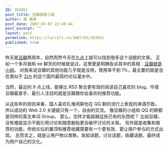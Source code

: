 ```yaml
---
ID: 263051
post_title: 豆瓣就是小组
author: 南 靖男
post_date: 2007-03-07 22:46:44
post_excerpt: ""
layout: post
permalink: https://larryli.cn/2007/03/263051
published: true
---
```

昨天是<a href="http://www.douban.com">豆瓣</a>两周年，自然而然今天在<a href="http://9.douban.com">九点</a>上就可以找到很多这个话题的文章。
正如一个多月我和 ee 聊天的时候就说过，这里更是明确告诉其中的真相：<a href="http://www.maayee.com/article/39321.html#Re49016">豆瓣就是小组</a>。
对我来说豆瓣的其他功能几乎就是没用，使用率不到 1%，最主要的就是泡在类似于 <a href="http://www.2ch.net">2ch</a> 的这个国内最简约论坛灌水中。
<!--more-->当然，最近的 9 点上线，能够比 RSS 聚合更有效的阅读自己喜欢的 blog。毕竟豆瓣最拿手、最引人注目的就是豆瓣猜你会喜欢的推荐功能。
从这些年的经验来看，国人喜欢扎堆闲聊也在 QQ 群的流行上表现的淋漓尽致。
所以成功的 Web 2.0 关键就只有一个，自由的交流。
像豆瓣的小组和 QQ 的群都是同样的英文单词 Group。
那么，怎样才能超越这些已有的东西呢？
比如豆瓣，没有楼层显示不能引用讨论和随意删贴更会破坏讨论的关联。
另外就是收集和推荐的功能，传统论坛的置顶和推荐收藏需要有一个更有效、更让用户参与的方式出现。
总而言之，就是让用户物以类聚，发起话题，讨论话题，收藏话题，最终成为用户自己的文化。
